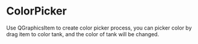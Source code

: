 # ColorPicker
Use QGraphicsItem to create color picker process, you can picker color by drag item to color tank, and the color of tank will be changed.
